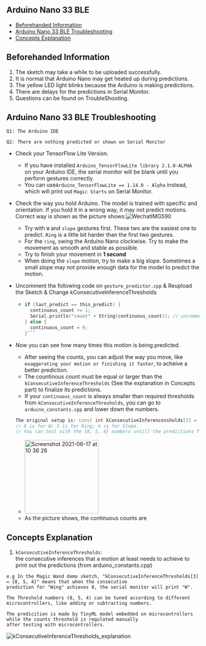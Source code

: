 ## Arduino Nano 33 BLE
* [Beforehanded Information](#beforehanded_information)
* [Arduino Nano 33 BLE Troubleshooting](#trouble-shooting)
* [Concepts Explanation](#concept_explanation)


## Beforehanded Information
1. The sketch may take a while to be uploaded successfully.
2. It is normal that Arduino Nano may get heated up during predictions.
3. The yellow LED light blinks because the Arduino is making predictions.
4. There are delays for the predictions in Serial Monitor.
5. Questions can be found on TroubleShooting. 


## Arduino Nano 33 BLE Troubleshooting
`Q1: The Arduino IDE `

`Q2: There are nothing predicted or shown on Serial Monitor`
- Check your TensorFlow Lite Version.
  - If you have installed `Arduino_TensorFlowLite library 2.1.0-ALPHA` on your Arduino IDE, the serial monitor will be blank until you perform gestures correctly. 
  - You can use`Arduino_TensorFlowLite == 1.14.0 - Alpha` instead, which will print out `Magic Starts` on Serial Monitor. 
- Check the way you hold Arduino. The model is trained with specific and orientation. If you hold it in a wrong way, it may not predict motions. Correct way is shown as the picture shows:![WechatIMG590](https://user-images.githubusercontent.com/67457005/122404301-62c7f580-cf7f-11eb-988b-ae4978264bea.jpeg)
  - Try with `W` and `slope` gestures first. These two are the easiest one to predict. `Ring` is a little bit harder than the first two gestures. 
  - For the `ring`, swing the Arduino Nano clockwise. Try to make the movement as smooth and stable as possible. 
   - Try to finish your movement in **1 second**
  - When doing the `slope` motion, try to make a big slope. Sometimes a small slope may not provide enough data for the model to predict the motion.  
- Uncomment the following code on  `gesture_predictor.cpp` & Reupload the Sketch & Change kConsecutiveInferenceThresholds
  - ```c++
    if (last_predict == this_predict) {
      continuous_count += 1;
      Serial.println("count" + String(continuous_count)); // uncomment this line so you can print the continuous count out 
    } else {
      continuous_count = 0;
    }```
- Now you can see how many times this motion is being predicted.
    - After seeing the counts, you can adjust the way you move, like `exaggerating your motion or finishing it faster`, to acheive a better prediction. 
    - The countinous count must be equal or larger than the `kConsecutiveInferenceThresholds` (See the explanation in Concepts part) to finalize its predictions.
    - If your `continuous_count` is always smaller than required thresholds from `kConsecutiveInferenceThresholds`, you can go to `arduino_constants.cpp` and 
    lower down the numbers.
    
    ```c++
    The original setup is: const int kConsecutiveInferencessholds[3] = {8, 5, 4}; 
    // 8 is for W; 5 is for Ring; 4 is for Slope.
    // You can test with the {8, 5, 4} numbers untill the predictions fit with your Arduino. 
    ```
   
     - <img width="192" alt="Screenshot 2021-06-17 at 10 36 26" src="https://user-images.githubusercontent.com/67457005/122424926-66637880-cf8f-11eb-8154-e3ca21583d9a.png">
     - As the picture shows, the continuous counts are 
    
    

## Concepts Explanation 
1. `kConsecutiveInferenceThresholds`:<br />
the consecutive inferences that a motion at least needs to achieve to print out the predictions (from arduino_constants.cpp)

```
e.g In the Magic Wand demo sketch, "kConsecutiveInferenceThresholds[3] = {8, 5, 4}" means that when the consecutive 
prediction for "Wing" achieves 8, the serial monitor will print "W". 

The Threshold numbers (8, 5, 4) can be tuned according to different microcontrollers, like adding or subtracting numbers. 

The predicition is made by TinyML model embedded on microcontrollers while the counts threshold is regulated manually 
after testing with microcontrollers. 
```
![kConsecutiveInferenceThresholds_explanation](https://github.com/soledadli/Movuino_gesture_recognition/blob/main/photos/kConsecutiveInferenceThresholds_explanation.png?raw=true)

